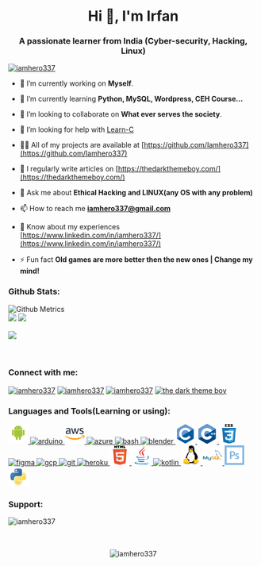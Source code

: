 <h1 align="center">Hi 👋, I'm Irfan</h1>
<h3 align="center">A passionate learner from India (Cyber-security, Hacking, Linux)</h3>



<p align="left"> <a href="https://twitter.com/iamhero337" target="blank"><img src="https://img.shields.io/twitter/follow/iamhero337?logo=twitter&style=for-the-badge" alt="iamhero337" /></a> </p>

- 🔭 I’m currently working on **Myself**.

- 🌱 I’m currently learning **Python, MySQL, Wordpress, CEH Course...**

- 👯 I’m looking to collaborate on **What ever serves the society**.

- 🤝 I’m looking for help with [Learn-C](https://github.com/Iamhero337/learn-C)

- 👨‍💻 All of my projects are available at [https://github.com/Iamhero337](https://github.com/Iamhero337)

- 📝 I regularly write articles on [https://thedarkthemeboy.com/](https://thedarkthemeboy.com/)

- 💬 Ask me about **Ethical Hacking and LINUX(any OS with any problem)**

- 📫 How to reach me **iamhero337@gmail.com**

- 📄 Know about my experiences [https://www.linkedin.com/in/iamhero337/](https://www.linkedin.com/in/iamhero337/)

- ⚡ Fun fact **Old games are more better then the new ones | Change my mind!**






<h3 align="left">Github Stats:</h3>

<div align="left">

<img width="500" src="https://metrics.lecoq.io/iamhero337" alt="Github Metrics">
 
</div>    
  
    
<div align="left">
 
<img src='https://github-readme-stats.vercel.app/api?username=iamhero337&theme=merko' width="400"/>
<img src='https://github-readme-streak-stats.herokuapp.com/?user=iamhero337&theme=merko' width="400"/>
  
</div>

 <br>
 
<a href="https://github.com/ryo-ma/github-profile-trophy">
    <img src="https://github-profile-trophy.vercel.app/?username=iamhero337&column=7"/>
  </a>
  
  <br>

<p align="left">

<br>
    

    



<h3 align="left">Connect with me:</h3>
<p align="left">
<a href="https://twitter.com/iamhero337" target="blank"><img align="center" src="https://raw.githubusercontent.com/rahuldkjain/github-profile-readme-generator/master/src/images/icons/Social/twitter.svg" alt="iamhero337" height="30" width="40" /></a>
<a href="https://linkedin.com/in/iamhero337" target="blank"><img align="center" src="https://raw.githubusercontent.com/rahuldkjain/github-profile-readme-generator/master/src/images/icons/Social/linked-in-alt.svg" alt="iamhero337" height="30" width="40" /></a>
<a href="https://instagram.com/iamhero337" target="blank"><img align="center" src="https://raw.githubusercontent.com/rahuldkjain/github-profile-readme-generator/master/src/images/icons/Social/instagram.svg" alt="iamhero337" height="30" width="40" /></a>
<a href="https://www.youtube.com/@thedarkthemeboy" target="blank"><img align="center" src="https://raw.githubusercontent.com/rahuldkjain/github-profile-readme-generator/master/src/images/icons/Social/youtube.svg" alt="the dark theme boy" height="30" width="40" /></a>
</p>

<h3 align="left">Languages and Tools(Learning or using):</h3>
<p align="left"> <a href="https://developer.android.com" target="_blank" rel="noreferrer"> <img src="https://raw.githubusercontent.com/devicons/devicon/master/icons/android/android-original-wordmark.svg" alt="android" width="40" height="40"/> </a> <a href="https://www.arduino.cc/" target="_blank" rel="noreferrer"> <img src="https://cdn.worldvectorlogo.com/logos/arduino-1.svg" alt="arduino" width="40" height="40"/> </a> <a href="https://aws.amazon.com" target="_blank" rel="noreferrer"> <img src="https://raw.githubusercontent.com/devicons/devicon/master/icons/amazonwebservices/amazonwebservices-original-wordmark.svg" alt="aws" width="40" height="40"/> </a> <a href="https://azure.microsoft.com/en-in/" target="_blank" rel="noreferrer"> <img src="https://www.vectorlogo.zone/logos/microsoft_azure/microsoft_azure-icon.svg" alt="azure" width="40" height="40"/> </a> <a href="https://www.gnu.org/software/bash/" target="_blank" rel="noreferrer"> <img src="https://www.vectorlogo.zone/logos/gnu_bash/gnu_bash-icon.svg" alt="bash" width="40" height="40"/> </a> <a href="https://www.blender.org/" target="_blank" rel="noreferrer"> <img src="https://download.blender.org/branding/community/blender_community_badge_white.svg" alt="blender" width="40" height="40"/> </a> <a href="https://www.cprogramming.com/" target="_blank" rel="noreferrer"> <img src="https://raw.githubusercontent.com/devicons/devicon/master/icons/c/c-original.svg" alt="c" width="40" height="40"/> </a> <a href="https://www.w3schools.com/cpp/" target="_blank" rel="noreferrer"> <img src="https://raw.githubusercontent.com/devicons/devicon/master/icons/cplusplus/cplusplus-original.svg" alt="cplusplus" width="40" height="40"/> </a> <a href="https://www.w3schools.com/css/" target="_blank" rel="noreferrer"> <img src="https://raw.githubusercontent.com/devicons/devicon/master/icons/css3/css3-original-wordmark.svg" alt="css3" width="40" height="40"/> </a> <a href="https://www.figma.com/" target="_blank" rel="noreferrer"> <img src="https://www.vectorlogo.zone/logos/figma/figma-icon.svg" alt="figma" width="40" height="40"/> </a> <a href="https://cloud.google.com" target="_blank" rel="noreferrer"> <img src="https://www.vectorlogo.zone/logos/google_cloud/google_cloud-icon.svg" alt="gcp" width="40" height="40"/> </a> <a href="https://git-scm.com/" target="_blank" rel="noreferrer"> <img src="https://www.vectorlogo.zone/logos/git-scm/git-scm-icon.svg" alt="git" width="40" height="40"/> </a> <a href="https://heroku.com" target="_blank" rel="noreferrer"> <img src="https://www.vectorlogo.zone/logos/heroku/heroku-icon.svg" alt="heroku" width="40" height="40"/> </a> <a href="https://www.w3.org/html/" target="_blank" rel="noreferrer"> <img src="https://raw.githubusercontent.com/devicons/devicon/master/icons/html5/html5-original-wordmark.svg" alt="html5" width="40" height="40"/> </a> <a href="https://www.java.com" target="_blank" rel="noreferrer"> <img src="https://raw.githubusercontent.com/devicons/devicon/master/icons/java/java-original.svg" alt="java" width="40" height="40"/> </a> <a href="https://kotlinlang.org" target="_blank" rel="noreferrer"> <img src="https://www.vectorlogo.zone/logos/kotlinlang/kotlinlang-icon.svg" alt="kotlin" width="40" height="40"/> </a> <a href="https://www.linux.org/" target="_blank" rel="noreferrer"> <img src="https://raw.githubusercontent.com/devicons/devicon/master/icons/linux/linux-original.svg" alt="linux" width="40" height="40"/> </a> <a href="https://www.mysql.com/" target="_blank" rel="noreferrer"> <img src="https://raw.githubusercontent.com/devicons/devicon/master/icons/mysql/mysql-original-wordmark.svg" alt="mysql" width="40" height="40"/> </a> <a href="https://www.photoshop.com/en" target="_blank" rel="noreferrer"> <img src="https://raw.githubusercontent.com/devicons/devicon/master/icons/photoshop/photoshop-line.svg" alt="photoshop" width="40" height="40"/> </a> <a href="https://www.python.org" target="_blank" rel="noreferrer"> <img src="https://raw.githubusercontent.com/devicons/devicon/master/icons/python/python-original.svg" alt="python" width="40" height="40"/> </a> </p>

<h3 align="left">Support:</h3>
<p><a href="https://www.buymeacoffee.com/iamhero337"> <img align="left" src="https://cdn.buymeacoffee.com/buttons/v2/default-yellow.png" height="50" width="210" alt="iamhero337" /></a></p><br><br>

<br>
<p align="center"><p align="center"> <img src="https://komarev.com/ghpvc/?username=iamhero337" alt="iamhero337"/> </p>  </p>
<br>


